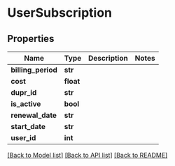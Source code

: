 # UserSubscription

## Properties
Name | Type | Description | Notes
------------ | ------------- | ------------- | -------------
**billing_period** | **str** |  | 
**cost** | **float** |  | 
**dupr_id** | **str** |  | 
**is_active** | **bool** |  | 
**renewal_date** | **str** |  | 
**start_date** | **str** |  | 
**user_id** | **int** |  | 

[[Back to Model list]](../README.md#documentation-for-models) [[Back to API list]](../README.md#documentation-for-api-endpoints) [[Back to README]](../README.md)

